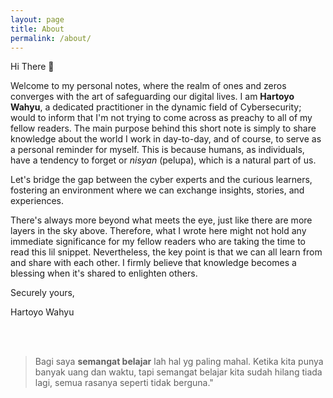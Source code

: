 ```yaml
---
layout: page
title: About
permalink: /about/
---
```


Hi There 👋

Welcome to my personal notes, where the realm of ones and zeros converges with the art of safeguarding our digital lives. I am <b>Hartoyo Wahyu</b>, a dedicated practitioner in the dynamic field of Cybersecurity; would to inform that I'm not trying to come across as preachy to all of my fellow readers. The main purpose behind this short note is simply to share knowledge about the world I work in day-to-day, and of course, to serve as a personal reminder for myself. This is because humans, as individuals, have a tendency to forget or <i>nisyan</i> (pelupa), which is a natural part of us.

Let's bridge the gap between the cyber experts and the curious learners, fostering an environment where we can exchange insights, stories, and experiences.

There's always more beyond what meets the eye, just like there are more layers in the sky above. Therefore, what I wrote here might not hold any immediate significance for my fellow readers who are taking the time to read this lil snippet. Nevertheless, the key point is that we can all learn from and share with each other. I firmly believe that knowledge becomes a blessing when it's shared to enlighten others.


Securely yours,

Hartoyo Wahyu

<br>
<br>

> Bagi saya <b>semangat belajar</b> lah hal yg paling mahal. Ketika kita punya banyak uang dan waktu, tapi semangat belajar kita sudah hilang tiada lagi, semua rasanya seperti tidak berguna."